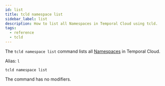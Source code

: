 ```yaml
---
id: list
title: tcld namespace list
sidebar_label: list
description: How to list all Namespaces in Temporal Cloud using tcld.
tags:
  - reference
  - tcld
---
```


The `tcld namespace list` command lists all [Namespaces](/docs/concepts/what-is-a-namespace) in Temporal Cloud.

Alias: `l`

`tcld namespace list`

The command has no modifiers.
